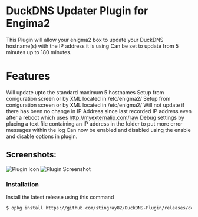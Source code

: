 # DuckDNS Updater Plugin for Engima2
This Plugin will allow your enigma2 box to update your DuckDNS hostname(s) with the IP address it is using
Can be set to update from 5 minutes up to 180 minutes.

# Features
Will update upto the standard maximum 5 hostnames
Setup from coniguration screen or by XML located in /etc/enigma2/
Setup from coniguration screen or by XML located in /etc/enigma2/
Will not update if there has been no change in IP Address since last recorded IP address even after a reboot which uses http://myexternalip.com/raw
Debug settings by placing a text file containing an IP address in the folder to put more error messages within the log
Can now be enabled and disabled using the enable and disable options in plugin.

## Screenshots:
![Plugin Icon](https://i.ibb.co/R7GDT8M/5002-0-1-8-B43-1821-B0-FE-0-0-0-0-20190223190416.jpg)
![Plugin Screenshot](https://i.ibb.co/rcbdjCY/5002-0-1-8-B43-1821-B0-FE-0-0-0-0-20190223190454.jpg)

### Installation
Install the latest release using this command

```sh
$ opkg install https://github.com/stingray82/DuckDNS-Plugin/releases/download/v0.11/enigma2-plugin-extensions-duckdnsupdater_0.11_all.ipk
```
